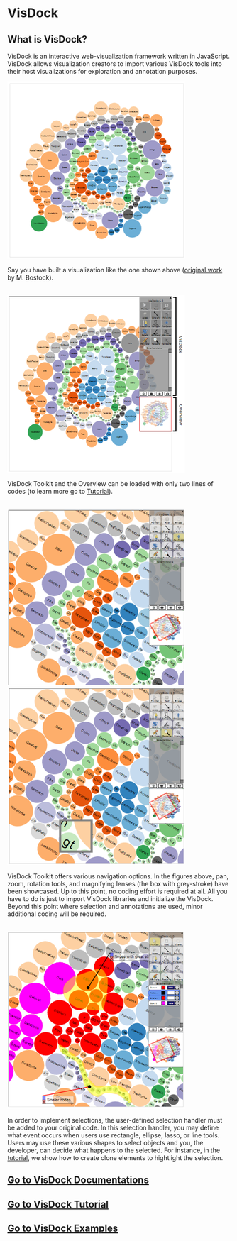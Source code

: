 VisDock
=======

What is VisDock?
----------------------------------------------------------------------------------------------------
VisDock is an interactive web-visualization framework written in JavaScript. VisDock allows visualization
creators to import various VisDock tools into their host visuailzations for exploration and annotation
purposes.

<img src="https://github.com/VisDockHub/NewVisDock/blob/master/Others/bundle1.png?raw=true" height = "400" width = "400" align = "mid">

Say you have built a visualization like the one shown above (<a href="http://bl.ocks.org/mbostock/4063269">original work</a> by M. Bostock). 

<br>
<img src="https://github.com/VisDockHub/NewVisDock/blob/master/Others/bundle2.png?raw=true" height = "400" width = "400" align = "mid">

VisDock Toolkit and the Overview can be loaded with only two lines of codes (to learn more go to <a href="https://github.com/VisDockHub/NewVisDock/blob/master/Tutorial.md">Tutorial</a>).

<br>
<img src="https://github.com/VisDockHub/NewVisDock/blob/master/Others/bundle4.png?raw=true" height = "400" width = "400" align = "mid"><img src="https://github.com/VisDockHub/NewVisDock/blob/master/Others/bundle5.png?raw=true" height = "400" width = "400" align = "mid">

VisDock Toolkit offers various navigation options. In the figures above, pan, zoom, rotation tools, and magnifying lenses (the box with grey-stroke) have been showcased. Up to this point, no coding effort is required at all. All you have to do is just to import VisDock libraries and initialize the VisDock. Beyond this point where selection and annotations are used, minor additional coding will be required.

<br>
<img src="https://github.com/VisDockHub/NewVisDock/blob/master/Others/bundle3.png?raw=true" height = "400" width = "400" align = "mid">

In order to implement selections, the user-defined selection handler must be added to your original code. In this selection handler, you may define what event occurs when users use rectangle, ellipse, lasso, or line tools. Users may use these various shapes to select objects and you, the developer, can decide what happens to the selected. For instance, in the <a href="https://github.com/VisDockHub/NewVisDock/blob/master/Tutorial.md">tutorial</a>, we show how to create clone elements to hightlight the selection.


<a href="https://github.com/VisDockHub/NewVisDock/blob/master/documentations.md">Go to VisDock Documentations</a>
------------------------------------------------------------------------------------------------------
<a href="https://github.com/VisDockHub/NewVisDock/blob/master/Tutorial.md">Go to VisDock Tutorial</a>
------------------------------------------------------------------------------------------------------
<a href="https://github.com/VisDockHub/NewVisDock/blob/master/examples.md">Go to VisDock Examples</a>
------------------------------------------------------------------------------------------------------
